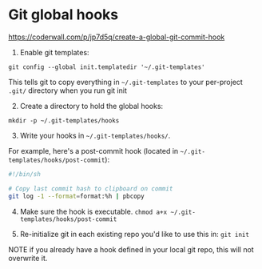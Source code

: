 # Git global hooks

https://coderwall.com/p/jp7d5q/create-a-global-git-commit-hook

1. Enable git templates:

`git config --global init.templatedir '~/.git-templates'`

This tells git to copy everything in `~/.git-templates` to your per-project `.git/` directory when you run git init

2. Create a directory to hold the global hooks:

`mkdir -p ~/.git-templates/hooks`

3. Write your hooks in `~/.git-templates/hooks/`.

For example, here's a post-commit hook (located in `~/.git-templates/hooks/post-commit`):

```sh
#!/bin/sh

# Copy last commit hash to clipboard on commit
git log -1 --format=format:%h | pbcopy
```

4. Make sure the hook is executable.
   `chmod a+x ~/.git-templates/hooks/post-commit`

5. Re-initialize git in each existing repo you'd like to use this in:
   `git init`

NOTE if you already have a hook defined in your local git repo, this will not overwrite it.
